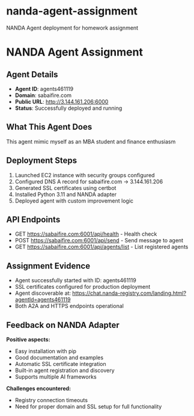 # nanda-agent-assignment
NANDA Agent deployment for homework assignment

# NANDA Agent Assignment

## Agent Details
- **Agent ID**: agents461119
- **Domain**: sabaifire.com
- **Public URL**: http://3.144.161.206:6000
- **Status**: Successfully deployed and running

## What This Agent Does
This agent mimic myself as an MBA student and finance enthusiasm

## Deployment Steps
1. Launched EC2 instance with security groups configured
2. Configured DNS A record for sabaifire.com → 3.144.161.206
3. Generated SSL certificates using certbot
4. Installed Python 3.11 and NANDA adapter
5. Deployed agent with custom improvement logic

## API Endpoints
- GET https://sabaifire.com:6001/api/health - Health check
- POST https://sabaifire.com:6001/api/send - Send message to agent
- GET https://sabaifire.com:6001/api/agents/list - List registered agents

## Assignment Evidence
- Agent successfully started with ID: agents461119
- SSL certificates configured for production deployment
- Agent discoverable at: https://chat.nanda-registry.com/landing.html?agentId=agents461119
- Both A2A and HTTPS endpoints operational

## Feedback on NANDA Adapter
**Positive aspects:**
- Easy installation with pip
- Good documentation and examples
- Automatic SSL certificate integration
- Built-in agent registration and discovery
- Supports multiple AI frameworks

**Challenges encountered:**
- Registry connection timeouts
- Need for proper domain and SSL setup for full functionality
